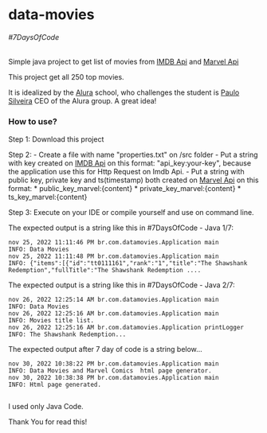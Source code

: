 # data-movies

###### #7DaysOfCode

Simple java project to get list of movies from [IMDB Api](https://imdb-api.com/API) and [Marvel Api](https://developer.marvel.com/docs)

This project get all 250 top movies.

It is idealized by the [Alura](https://www.alura.com.br) school, who challenges the student is [Paulo Silveira](https://twitter.com/paulo_caelum?s=20&t=rdXt3W7TSM1JxhEGDpmSeQ) CEO of the Alura group. A great idea!

### How to use?

Step 1: Download this project

Step 2: 
    - Create a file with name "properties.txt" on /src folder 
    - Put a string with key created on [IMDB Api](https://imdb-api.com/API) on this format: "api_key:your-key", because the application use this for Http Request on Imdb Api.
    - Put a string with public key, private key and ts(timestamp) both created on [Marvel Api](https://developer.marvel.com/docs) on this format: 
        * public_key_marvel:{content}
        * private_key_marvel:{content}
        * ts_key_marvel:{content}

Step 3: Execute on your IDE or compile yourself and use on command line.

The expected output is a string like this in #7DaysOfCode - Java 1/7:

```
nov 25, 2022 11:11:46 PM br.com.datamovies.Application main
INFO: Data Movies
nov 25, 2022 11:11:48 PM br.com.datamovies.Application main
INFO: {"items":[{"id":"tt0111161","rank":"1","title":"The Shawshank Redemption","fullTitle":"The Shawshank Redemption ....
```

The expected output is a string like this in #7DaysOfCode - Java 2/7:

```
nov 26, 2022 12:25:14 AM br.com.datamovies.Application main
INFO: Data Movies 
nov 26, 2022 12:25:16 AM br.com.datamovies.Application main
INFO: Movies title list.
nov 26, 2022 12:25:16 AM br.com.datamovies.Application printLogger
INFO: The Shawshank Redemption...
```

The expected output after 7 day of code is a string below...

```
nov 30, 2022 10:38:22 PM br.com.datamovies.Application main
INFO: Data Movies and Marvel Comics  html page generator.
nov 30, 2022 10:38:38 PM br.com.datamovies.Application main
INFO: Html page generated.
 
```


I used only Java Code.

Thank You for read this!
